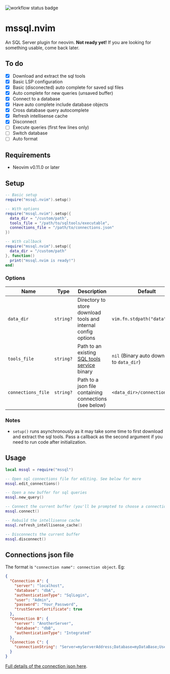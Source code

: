 ![workflow status badge](https://github.com/Kurren123/mssql.nvim/actions/workflows/test.yml/badge.svg)

# mssql.nvim

An SQL Server plugin for neovim. **Not ready yet!** If you are looking for something usable, come back later.

## To do

- [x] Download and extract the sql tools
- [x] Basic LSP configuration
- [x] Basic (disconected) auto complete for saved sql files
- [x] Auto complete for new queries (unsaved buffer)
- [x] Connect to a database
- [x] Have auto complete include database objects
- [x] Cross database query autocomplete
- [x] Refresh intellisense cache
- [x] Disconnect
- [ ] Execute queries (first few lines only)
- [ ] Switch database
- [ ] Auto format

## Requirements

- Neovim v0.11.0 or later

## Setup

```lua
-- Basic setup
require("mssql.nvim").setup()

-- With options
require("mssql.nvim").setup({
  data_dir = "/custom/path",
  tools_file = "/path/to/sqltools/executable",
  connections_file = "/path/to/connections.json"
})

-- With callback
require("mssql.nvim").setup({
  data_dir = "/custom/path"
}, function()
  print("mssql.nvim is ready!")
end)
```

### Options

| Name               | Type      | Description                                                                                           | Default                                      |
| ------------------ | --------- | ----------------------------------------------------------------------------------------------------- | -------------------------------------------- |
| `data_dir`         | `string?` | Directory to store download tools and internal config options                                         | `vim.fn.stdpath("data")`                     |
| `tools_file`       | `string?` | Path to an existing [SQL tools service](https://github.com/microsoft/sqltoolsservice/releases) binary | `nil` (Binary auto downloaded to `data_dir`) |
| `connections_file` | `string?` | Path to a json file containing connections (see below)                                                | `<data_dir>/connections.json`                |

### Notes

- `setup()` runs asynchronously as it may take some time to first download and extract the sql tools. Pass a callback as the second argument if you need to run code after initialization.

## Usage

```lua
local mssql = require("mssql")

-- Open sql connections file for editing. See below for more
mssql.edit_connections()

-- Open a new buffer for sql queries
mssql.new_query()

-- Connect the current buffer (you'll be prompted to choose a connection)
mssql.connect()

-- Rebuild the intellisense cache
mssql.refresh_intellisense_cache()

-- Disconnects the current buffer
mssql.disconnect()
```

## Connections json file

The format is `"connection name": connection object`. Eg:

```json
{
  "Connection A": {
    "server": "localhost",
    "database": "dbA",
    "authenticationType": "SqlLogin",
    "user": "Admin",
    "password": "Your_Password",
    "trustServerCertificate": true
  },
  "Connection B": {
    "server": "AnotherServer",
    "database": "dbB",
    "authenticationType": "Integrated"
  },
  "Connection C": {
    "connectionString": "Server=myServerAddress;Database=myDataBase;User Id=myUsername;Password=myPassword;"
  }
}
```

[Full details of the connection json here](docs/Connections-Json.md).
